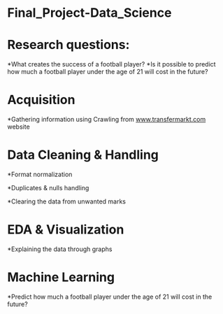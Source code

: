 # Final_Project-Data_Science

# Research questions: 
*What creates the success of a football player?
*Is it possible to predict how much a football player under the age of 21 will cost in the future?


# Acquisition
*Gathering information using Crawling from www.transfermarkt.com website

# Data Cleaning & Handling
*Format normalization

*Duplicates & nulls handling

*Clearing the data from unwanted marks

# EDA & Visualization
*Explaining the data through graphs

# Machine Learning
*Predict how much a football player under the age of 21 will cost in the future?

